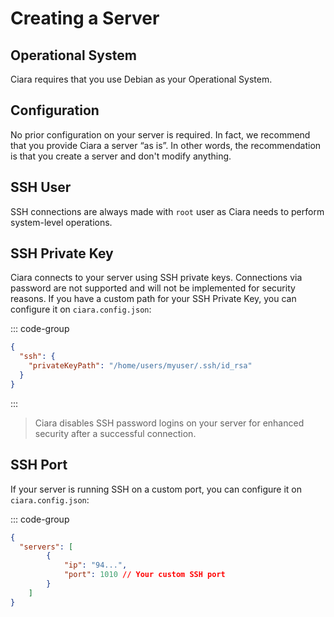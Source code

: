 # Creating a Server

## Operational System

Ciara requires that you use Debian as your Operational System.

## Configuration

No prior configuration on your server is required. In fact, we recommend that you provide Ciara a server “as is”. In other words, the recommendation is that you create a server and don't modify anything.

## SSH User

SSH connections are always made with `root` user as Ciara needs to perform system-level operations.

## SSH Private Key

Ciara connects to your server using SSH private keys. Connections via password are not supported and will not be implemented for security reasons. If you have a custom path for your SSH Private Key, you can configure it on `ciara.config.json`:

::: code-group
```json [ciara.config.json]
{
  "ssh": {
    "privateKeyPath": "/home/users/myuser/.ssh/id_rsa"
  }
}
```
:::

> <Badge type="warning" text="Warning" /> Ciara disables SSH password logins on your server for enhanced security after a successful connection.

## SSH Port

If your server is running SSH on a custom port, you can configure it on `ciara.config.json`:

::: code-group
```json [ciara.config.json]
{
  "servers": [
		{
			"ip": "94...",
			"port": 1010 // Your custom SSH port
		}
	]
}
```
